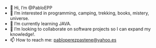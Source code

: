 - 👋 Hi, I’m @PabloEPP
- 👀 I’m interested in programming, camping, trekking, books, mistery, universe.
- 🌱 I’m currently learning JAVA. 
- 💞️ I’m looking to collaborate on software projects so I can expand my knowledge!.
- 📫 How to reach me: pabloperezpastene@yahoo.es

<!---
PabloEPP/PabloEPP is a ✨ special ✨ repository because its `README.md` (this file) appears on your GitHub profile.
You can click the Preview link to take a look at your changes.
--->
